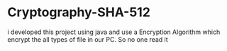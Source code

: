 # Cryptography-SHA-512
i developed this project using java and use a Encryption Algorithm which encrypt the all types of file in our PC. So no one read it
